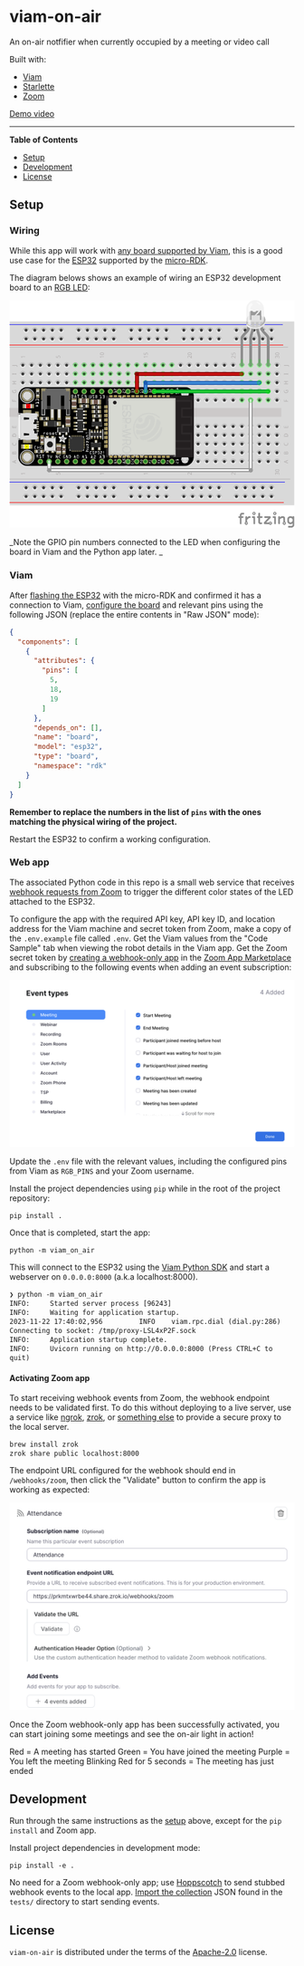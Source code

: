 # viam-on-air

An on-air notfifier when currently occupied by a meeting or video call

Built with:
- [Viam](https://viam.com)
- [Starlette](https://www.starlette.io/)
- [Zoom](https://zoom.us)


[Demo video](./docs/viam_on_air_demo.mp4)

-----

**Table of Contents**

- [Setup](#setup)
- [Development](#development)
- [License](#license)

## Setup

### Wiring 

While this app will work with [any board supported by Viam](https://docs.viam.com/installation/#prepare-your-board), this is a good use case for the [ESP32](https://docs.viam.com/installation/prepare/microcontrollers/) supported by the [micro-RDK](https://github.com/viamrobotics/micro-rdk).

The diagram belows shows an example of wiring an ESP32 development board to an [RGB LED](https://www.adafruit.com/product/159):

![ESP32 wiring diagram](./docs/On_Air_ESP32_wiring.png)

_Note the GPIO pin numbers connected to the LED when configuring the board in Viam and the Python app later. _

### Viam

After [flashing the ESP32](https://docs.viam.com/installation/prepare/microcontrollers/) with the micro-RDK and confirmed it has a connection to Viam, [configure the board](https://docs.viam.com/micro-rdk/board/esp32/) and relevant pins using the following JSON (replace the entire contents in "Raw JSON" mode):

```json
{
  "components": [
    {
      "attributes": {
        "pins": [
          5,
          18,
          19
        ]
      },
      "depends_on": [],
      "name": "board",
      "model": "esp32",
      "type": "board",
      "namespace": "rdk"
    }
  ]
}
```

**Remember to replace the numbers in the list of `pins` with the ones matching the physical wiring of the project.**

Restart the ESP32 to confirm a working configuration.

### Web app

The associated Python code in this repo is a small web service that receives [webhook requests from Zoom](https://developers.zoom.us/docs/api/rest/webhook-reference/) to trigger the different color states of the LED attached to the ESP32.

To configure the app with the required API key, API key ID, and location address for the Viam machine and secret token from Zoom, make a copy of the `.env.example` file called `.env`. Get the Viam values from the "Code Sample" tab when viewing the robot details in the Viam app. 
Get the Zoom secret token by [creating a webhook-only app](https://developers.zoom.us/docs/api/rest/webhook-only-app/) in the [Zoom App Marketplace](https://marketplace.zoom.us/) and subscribing to the following events when adding an event subscription:

![subscribed to "Meeting started", "Meeting ended", "Participant joined", and "Participant left" Zoom events](./docs/zoom_event_types.png)

Update the `.env` file with the relevant values, including the configured pins from Viam as `RGB_PINS` and your Zoom username.

Install the project dependencies using `pip` while in the root of the project repository:

```console
pip install .
```

Once that is completed, start the app:

```console
python -m viam_on_air
```

This will connect to the ESP32 using the [Viam Python SDK](https://python.viam.dev/) and start a webserver on `0.0.0.0:8000` (a.k.a localhost:8000).

```console
❯ python -m viam_on_air
INFO:     Started server process [96243]
INFO:     Waiting for application startup.
2023-11-22 17:40:02,956         INFO    viam.rpc.dial (dial.py:286)     Connecting to socket: /tmp/proxy-LSL4xP2F.sock
INFO:     Application startup complete.
INFO:     Uvicorn running on http://0.0.0.0:8000 (Press CTRL+C to quit)
```

#### Activating Zoom app

To start receiving webhook events from Zoom, the webhook endpoint needs to be validated first. To do this without deploying to a live server, use a service like [ngrok](https://ngrok.com/), [zrok](https://zrok.io/), or [something else](https://github.com/anderspitman/awesome-tunneling?tab=readme-ov-file) to provide a secure proxy to the local server.

```console
brew install zrok
zrok share public localhost:8000
```

The endpoint URL configured for the webhook should end in `/webhooks/zoom`, then click the "Validate" button to confirm the app is working as expected:

![Zoom webhook subscription configuration to validate the endpoint URL](./docs/zoom_subscription_config.png)

Once the Zoom webhook-only app has been successfully activated, you can start joining some meetings and see the on-air light in action!

Red = A meeting has started
Green = You have joined the meeting
Purple = You left the meeting
Blinking Red for 5 seconds = The meeting has just ended

## Development

Run through the same instructions as the [setup](#setup) above, except for the `pip install` and Zoom app.

Install project dependencies in development mode:

```console
pip install -e .
```

No need for a Zoom webhook-only app; use [Hoppscotch](https://hoppscotch.io/) to send stubbed webhook events to the local app. 
[Import the collection](https://docs.hoppscotch.io/documentation/features/collections#importing-collections) JSON found in the `tests/` directory to start sending events.


## License

`viam-on-air` is distributed under the terms of the [Apache-2.0](https://spdx.org/licenses/Apache-2.0.html) license.
